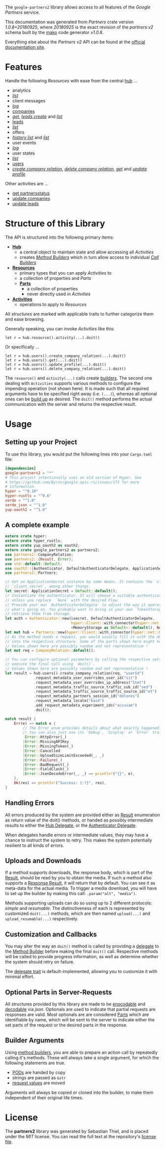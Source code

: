 <!---
DO NOT EDIT !
This file was generated automatically from 'src/mako/api/README.md.mako'
DO NOT EDIT !
-->
The `google-partners2` library allows access to all features of the *Google Partners* service.

This documentation was generated from *Partners* crate version *1.0.8+20180925*, where *20180925* is the exact revision of the *partners:v2* schema built by the [mako](http://www.makotemplates.org/) code generator *v1.0.8*.

Everything else about the *Partners* *v2* API can be found at the
[official documentation site](https://developers.google.com/partners/).
# Features

Handle the following *Resources* with ease from the central [hub](https://docs.rs/google-partners2/1.0.8+20180925/google_partners2/struct.Partners.html) ... 

* analytics
 * [*list*](https://docs.rs/google-partners2/1.0.8+20180925/google_partners2/struct.AnalyticListCall.html)
* client messages
 * [*log*](https://docs.rs/google-partners2/1.0.8+20180925/google_partners2/struct.ClientMessageLogCall.html)
* [companies](https://docs.rs/google-partners2/1.0.8+20180925/google_partners2/struct.Company.html)
 * [*get*](https://docs.rs/google-partners2/1.0.8+20180925/google_partners2/struct.CompanyGetCall.html), [*leads create*](https://docs.rs/google-partners2/1.0.8+20180925/google_partners2/struct.CompanyLeadCreateCall.html) and [*list*](https://docs.rs/google-partners2/1.0.8+20180925/google_partners2/struct.CompanyListCall.html)
* [leads](https://docs.rs/google-partners2/1.0.8+20180925/google_partners2/struct.Lead.html)
 * [*list*](https://docs.rs/google-partners2/1.0.8+20180925/google_partners2/struct.LeadListCall.html)
* offers
 * [*history list*](https://docs.rs/google-partners2/1.0.8+20180925/google_partners2/struct.OfferHistoryListCall.html) and [*list*](https://docs.rs/google-partners2/1.0.8+20180925/google_partners2/struct.OfferListCall.html)
* user events
 * [*log*](https://docs.rs/google-partners2/1.0.8+20180925/google_partners2/struct.UserEventLogCall.html)
* user states
 * [*list*](https://docs.rs/google-partners2/1.0.8+20180925/google_partners2/struct.UserStateListCall.html)
* [users](https://docs.rs/google-partners2/1.0.8+20180925/google_partners2/struct.User.html)
 * [*create company relation*](https://docs.rs/google-partners2/1.0.8+20180925/google_partners2/struct.UserCreateCompanyRelationCall.html), [*delete company relation*](https://docs.rs/google-partners2/1.0.8+20180925/google_partners2/struct.UserDeleteCompanyRelationCall.html), [*get*](https://docs.rs/google-partners2/1.0.8+20180925/google_partners2/struct.UserGetCall.html) and [*update profile*](https://docs.rs/google-partners2/1.0.8+20180925/google_partners2/struct.UserUpdateProfileCall.html)

Other activities are ...

* [get partnersstatus](https://docs.rs/google-partners2/1.0.8+20180925/google_partners2/struct.MethodGetPartnersstatuCall.html)
* [update companies](https://docs.rs/google-partners2/1.0.8+20180925/google_partners2/struct.MethodUpdateCompanyCall.html)
* [update leads](https://docs.rs/google-partners2/1.0.8+20180925/google_partners2/struct.MethodUpdateLeadCall.html)



# Structure of this Library

The API is structured into the following primary items:

* **[Hub](https://docs.rs/google-partners2/1.0.8+20180925/google_partners2/struct.Partners.html)**
    * a central object to maintain state and allow accessing all *Activities*
    * creates [*Method Builders*](https://docs.rs/google-partners2/1.0.8+20180925/google_partners2/trait.MethodsBuilder.html) which in turn
      allow access to individual [*Call Builders*](https://docs.rs/google-partners2/1.0.8+20180925/google_partners2/trait.CallBuilder.html)
* **[Resources](https://docs.rs/google-partners2/1.0.8+20180925/google_partners2/trait.Resource.html)**
    * primary types that you can apply *Activities* to
    * a collection of properties and *Parts*
    * **[Parts](https://docs.rs/google-partners2/1.0.8+20180925/google_partners2/trait.Part.html)**
        * a collection of properties
        * never directly used in *Activities*
* **[Activities](https://docs.rs/google-partners2/1.0.8+20180925/google_partners2/trait.CallBuilder.html)**
    * operations to apply to *Resources*

All *structures* are marked with applicable traits to further categorize them and ease browsing.

Generally speaking, you can invoke *Activities* like this:

```Rust,ignore
let r = hub.resource().activity(...).doit()
```

Or specifically ...

```ignore
let r = hub.users().create_company_relation(...).doit()
let r = hub.users().get(...).doit()
let r = hub.users().update_profile(...).doit()
let r = hub.users().delete_company_relation(...).doit()
```

The `resource()` and `activity(...)` calls create [builders][builder-pattern]. The second one dealing with `Activities` 
supports various methods to configure the impending operation (not shown here). It is made such that all required arguments have to be 
specified right away (i.e. `(...)`), whereas all optional ones can be [build up][builder-pattern] as desired.
The `doit()` method performs the actual communication with the server and returns the respective result.

# Usage

## Setting up your Project

To use this library, you would put the following lines into your `Cargo.toml` file:

```toml
[dependencies]
google-partners2 = "*"
# This project intentionally uses an old version of Hyper. See
# https://github.com/Byron/google-apis-rs/issues/173 for more
# information.
hyper = "^0.10"
hyper-rustls = "^0.6"
serde = "^1.0"
serde_json = "^1.0"
yup-oauth2 = "^1.0"
```

## A complete example

```Rust
extern crate hyper;
extern crate hyper_rustls;
extern crate yup_oauth2 as oauth2;
extern crate google_partners2 as partners2;
use partners2::CompanyRelation;
use partners2::{Result, Error};
use std::default::Default;
use oauth2::{Authenticator, DefaultAuthenticatorDelegate, ApplicationSecret, MemoryStorage};
use partners2::Partners;

// Get an ApplicationSecret instance by some means. It contains the `client_id` and 
// `client_secret`, among other things.
let secret: ApplicationSecret = Default::default();
// Instantiate the authenticator. It will choose a suitable authentication flow for you, 
// unless you replace  `None` with the desired Flow.
// Provide your own `AuthenticatorDelegate` to adjust the way it operates and get feedback about 
// what's going on. You probably want to bring in your own `TokenStorage` to persist tokens and
// retrieve them from storage.
let auth = Authenticator::new(&secret, DefaultAuthenticatorDelegate,
                              hyper::Client::with_connector(hyper::net::HttpsConnector::new(hyper_rustls::TlsClient::new())),
                              <MemoryStorage as Default>::default(), None);
let mut hub = Partners::new(hyper::Client::with_connector(hyper::net::HttpsConnector::new(hyper_rustls::TlsClient::new())), auth);
// As the method needs a request, you would usually fill it with the desired information
// into the respective structure. Some of the parts shown here might not be applicable !
// Values shown here are possibly random and not representative !
let mut req = CompanyRelation::default();

// You can configure optional parameters by calling the respective setters at will, and
// execute the final call using `doit()`.
// Values shown here are possibly random and not representative !
let result = hub.users().create_company_relation(req, "userId")
             .request_metadata_user_overrides_user_id("sit")
             .request_metadata_user_overrides_ip_address("Stet")
             .request_metadata_traffic_source_traffic_sub_id("sed")
             .request_metadata_traffic_source_traffic_source_id("et")
             .request_metadata_partners_session_id("dolores")
             .request_metadata_locale("kasd")
             .add_request_metadata_experiment_ids("accusam")
             .doit();

match result {
    Err(e) => match e {
        // The Error enum provides details about what exactly happened.
        // You can also just use its `Debug`, `Display` or `Error` traits
         Error::HttpError(_)
        |Error::MissingAPIKey
        |Error::MissingToken(_)
        |Error::Cancelled
        |Error::UploadSizeLimitExceeded(_, _)
        |Error::Failure(_)
        |Error::BadRequest(_)
        |Error::FieldClash(_)
        |Error::JsonDecodeError(_, _) => println!("{}", e),
    },
    Ok(res) => println!("Success: {:?}", res),
}

```
## Handling Errors

All errors produced by the system are provided either as [Result](https://docs.rs/google-partners2/1.0.8+20180925/google_partners2/enum.Result.html) enumeration as return value of 
the doit() methods, or handed as possibly intermediate results to either the 
[Hub Delegate](https://docs.rs/google-partners2/1.0.8+20180925/google_partners2/trait.Delegate.html), or the [Authenticator Delegate](https://docs.rs/yup-oauth2/*/yup_oauth2/trait.AuthenticatorDelegate.html).

When delegates handle errors or intermediate values, they may have a chance to instruct the system to retry. This 
makes the system potentially resilient to all kinds of errors.

## Uploads and Downloads
If a method supports downloads, the response body, which is part of the [Result](https://docs.rs/google-partners2/1.0.8+20180925/google_partners2/enum.Result.html), should be
read by you to obtain the media.
If such a method also supports a [Response Result](https://docs.rs/google-partners2/1.0.8+20180925/google_partners2/trait.ResponseResult.html), it will return that by default.
You can see it as meta-data for the actual media. To trigger a media download, you will have to set up the builder by making
this call: `.param("alt", "media")`.

Methods supporting uploads can do so using up to 2 different protocols: 
*simple* and *resumable*. The distinctiveness of each is represented by customized 
`doit(...)` methods, which are then named `upload(...)` and `upload_resumable(...)` respectively.

## Customization and Callbacks

You may alter the way an `doit()` method is called by providing a [delegate](https://docs.rs/google-partners2/1.0.8+20180925/google_partners2/trait.Delegate.html) to the 
[Method Builder](https://docs.rs/google-partners2/1.0.8+20180925/google_partners2/trait.CallBuilder.html) before making the final `doit()` call. 
Respective methods will be called to provide progress information, as well as determine whether the system should 
retry on failure.

The [delegate trait](https://docs.rs/google-partners2/1.0.8+20180925/google_partners2/trait.Delegate.html) is default-implemented, allowing you to customize it with minimal effort.

## Optional Parts in Server-Requests

All structures provided by this library are made to be [enocodable](https://docs.rs/google-partners2/1.0.8+20180925/google_partners2/trait.RequestValue.html) and 
[decodable](https://docs.rs/google-partners2/1.0.8+20180925/google_partners2/trait.ResponseResult.html) via *json*. Optionals are used to indicate that partial requests are responses 
are valid.
Most optionals are are considered [Parts](https://docs.rs/google-partners2/1.0.8+20180925/google_partners2/trait.Part.html) which are identifiable by name, which will be sent to 
the server to indicate either the set parts of the request or the desired parts in the response.

## Builder Arguments

Using [method builders](https://docs.rs/google-partners2/1.0.8+20180925/google_partners2/trait.CallBuilder.html), you are able to prepare an action call by repeatedly calling it's methods.
These will always take a single argument, for which the following statements are true.

* [PODs][wiki-pod] are handed by copy
* strings are passed as `&str`
* [request values](https://docs.rs/google-partners2/1.0.8+20180925/google_partners2/trait.RequestValue.html) are moved

Arguments will always be copied or cloned into the builder, to make them independent of their original life times.

[wiki-pod]: http://en.wikipedia.org/wiki/Plain_old_data_structure
[builder-pattern]: http://en.wikipedia.org/wiki/Builder_pattern
[google-go-api]: https://github.com/google/google-api-go-client

# License
The **partners2** library was generated by Sebastian Thiel, and is placed 
under the *MIT* license.
You can read the full text at the repository's [license file][repo-license].

[repo-license]: https://github.com/Byron/google-apis-rsblob/master/LICENSE.md
